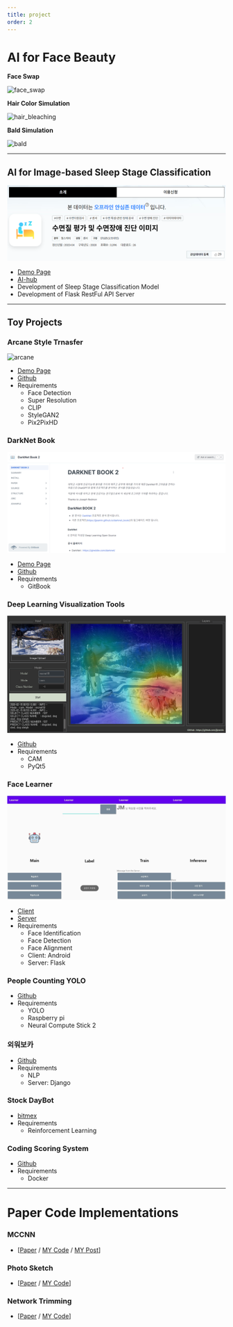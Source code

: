 ```yaml
---
title: project
order: 2
---
```


# AI for Face Beauty

**Face Swap**



![face_swap](/assets/img/post_img/about/face_swap.png)



**Hair Color Simulation**



![hair_bleaching](/assets/img/post_img/about/hair_bleaching.png)



**Bald Simulation**



![bald](/assets/img/post_img/about/bald.png)



---

## AI for Image-based Sleep Stage Classification



![sleep](/assets/img/post_img/about/sleep.png)



- [Demo Page](https://sleepai.kr/)
- [AI-hub](https://aihub.or.kr/aihubdata/data/view.do?currMenu=115&topMenu=100&aihubDataSe=realm&dataSetSn=210)
- Development of Sleep Stage Classification Model
- Development of Flask RestFul API Server

---

## Toy Projects

### Arcane Style Trnasfer



![arcane](/assets/img/post_img/about/arcane.png)



- [Demo Page](https://huggingface.co/spaces/jjeamin/ArcaneStyleTransfer)
- [Github](https://github.com/jjeamin/anime_style_transfer_pytorch)
- Requirements
  - Face Detection
  - Super Resolution
  - CLIP
  - StyleGAN2
  - Pix2PixHD

### DarkNet Book



![darknet](/assets/img/post_img/about/darknet.png)



- [Demo Page](https://www.opensource-book.kro.kr/)
- [Github](https://github.com/jjeamin/darknet_book_public)
- Requirements
  - GitBook

### Deep Learning Visualization Tools



![learner](/assets/img/post_img/about/cam.png)



- [Github](https://github.com/jjeamin/DeepVisual_QTorch)
- Requirements
  - CAM
  - PyQt5

### Face Learner



![learner](/assets/img/post_img/about/learner.png)



- [Client](https://github.com/jjeamin/Learner)
- [Server](https://github.com/jjeamin/Learner_server)
- Requirements
  - Face Identification
  - Face Detection
  - Face Alignment
  - Client: Android
  - Server: Flask

### People Counting YOLO

- [Github](https://github.com/jjeamin/People_counting_yolo)
- Requirements
  - YOLO
  - Raspberry pi
  - Neural Compute Stick 2

### 외워보카

- [Github](https://github.com/remindvoca/server)
- Requirements
  - NLP
  - Server: Django

### Stock DayBot

- [bitmex](https://github.com/jjeamin/bitmex_trader)
- Requirements
  - Reinforcement Learning

### Coding Scoring System

- [Github](https://github.com/ByoungJoonIm/Capstone_Design)
- Requirements
  - Docker

---

# Paper Code Implementations

### MCCNN

- [[Paper](https://www.semanticscholar.org/paper/Single-Image-Crowd-Counting-via-Multi-Column-Neural-Zhang-Zhou/2dc3b3eff8ded8914c8b536d05ee713ff0cdf3cd) / [MY Code](https://github.com/jjeamin/MCCNN) / [MY Post](https://jjeamin.github.io/paper/2019/03/08/MCNN/)]

### Photo Sketch
- [[Paper](https://arxiv.org/abs/1901.00542) / [MY Code](https://github.com/jjeamin/PhotoSketch_Pytorch)]

### Network Trimming
- [[Paper](https://arxiv.org/abs/1607.03250) / [MY Code](https://github.com/jjeamin/Network_Trimming_Pytorch)]
